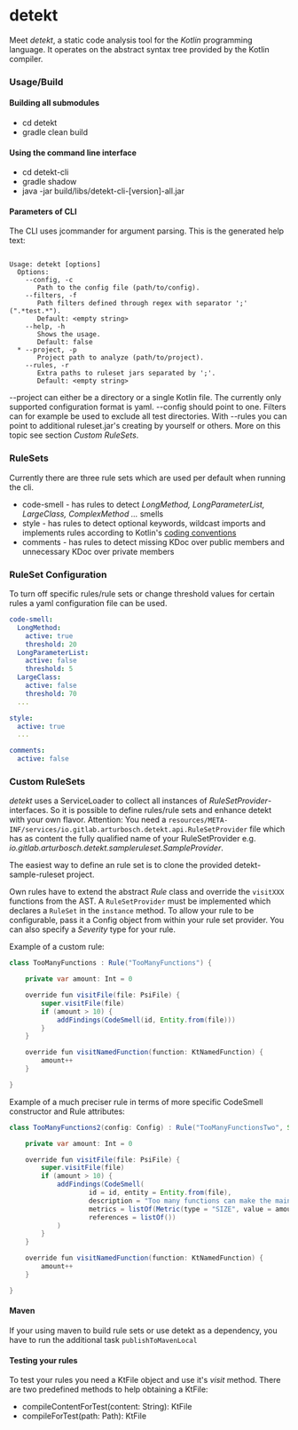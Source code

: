 # __detekt__

Meet _detekt_, a static code analysis tool for the _Kotlin_ programming language.
It operates on the abstract syntax tree provided by the Kotlin compiler.

### Usage/Build

#### Building all submodules
- cd detekt
- gradle clean build

#### Using the command line interface

- cd detekt-cli
- gradle shadow
- java -jar build/libs/detekt-cli-[version]-all.jar

#### Parameters of CLI
The CLI uses jcommander for argument parsing. This is the generated help text:

```The following option is required: --project, -p 

Usage: detekt [options]
  Options:
    --config, -c
       Path to the config file (path/to/config).
    --filters, -f
       Path filters defined through regex with separator ';' (".*test.*").
       Default: <empty string>
    --help, -h
       Shows the usage.
       Default: false
  * --project, -p
       Project path to analyze (path/to/project).
    --rules, -r
       Extra paths to ruleset jars separated by ';'.
       Default: <empty string>
```

--project can either be a directory or a single Kotlin file.
The currently only supported configuration format is yaml. --config should point to one.
Filters can for example be used to exclude all test directories.
With --rules you can point to additional ruleset.jar's creating by yourself or others. 
More on this topic see section _Custom RuleSets_.

### RuleSets

Currently there are three rule sets which are used per default when running the cli.

- code-smell    - has rules to detect _LongMethod, LongParameterList, LargeClass, ComplexMethod ..._ smells
- style         - has rules to detect optional keywords, wildcast imports and implements rules according to Kotlin's [coding conventions ](https://kotlinlang.org/docs/reference/coding-conventions.html)
- comments      - has rules to detect missing KDoc over public members and unnecessary KDoc over private members

### RuleSet Configuration

To turn off specific rules/rule sets or change threshold values for certain rules a yaml configuration file can be used.

```yml
code-smell:
  LongMethod:
    active: true
    threshold: 20
  LongParameterList:
    active: false
    threshold: 5
  LargeClass:
    active: false
    threshold: 70
  ...

style:
  active: true
  ...

comments:
  active: false
```

### Custom RuleSets

_detekt_ uses a ServiceLoader to collect all instances of _RuleSetProvider_-interfaces. So it is possible
to define rules/rule sets and enhance detekt with your own flavor. 
Attention: You need a `resources/META-INF/services/io.gitlab.arturbosch.detekt.api.RuleSetProvider` file which 
has as content the fully qualified name of your RuleSetProvider e.g. _io.gitlab.arturbosch.detekt.sampleruleset.SampleProvider_.

The easiest way to define an rule set is to clone the provided detekt-sample-ruleset project.

Own rules have to extend the abstract _Rule_ class and override the `visitXXX` functions from the AST.
A `RuleSetProvider` must be implemented which declares a `RuleSet` in the `instance` method.
To allow your rule to be configurable, pass it a Config object from within your rule set provider.
You can also specify a _Severity_ type for your rule.

Example of a custom rule:
```java
class TooManyFunctions : Rule("TooManyFunctions") {

	private var amount: Int = 0

	override fun visitFile(file: PsiFile) {
		super.visitFile(file)
		if (amount > 10) {
			addFindings(CodeSmell(id, Entity.from(file)))
		}
	}

	override fun visitNamedFunction(function: KtNamedFunction) {
		amount++
	}

}
```

Example of a much preciser rule in terms of more specific CodeSmell constructor and Rule attributes:
```java
class TooManyFunctions2(config: Config) : Rule("TooManyFunctionsTwo", Severity.Maintainability, config) {

	private var amount: Int = 0

	override fun visitFile(file: PsiFile) {
		super.visitFile(file)
		if (amount > 10) {
			addFindings(CodeSmell(
					id = id, entity = Entity.from(file),
					description = "Too many functions can make the maintainability of a file more costly",
					metrics = listOf(Metric(type = "SIZE", value = amount, threshold = 10)),
					references = listOf())
			)
		}
	}

	override fun visitNamedFunction(function: KtNamedFunction) {
		amount++
	}

}
```

#### Maven

If your using maven to build rule sets or use detekt as a dependency, you have to run the additional task `publishToMavenLocal`

#### Testing your rules

To test your rules you need a KtFile object and use it's _visit_ method.
There are two predefined methods to help obtaining a KtFile:

- compileContentForTest(content: String): KtFile
- compileForTest(path: Path): KtFile

